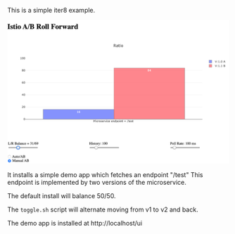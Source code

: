 

This is a simple iter8 example.


![Demo Application](abtest.png)


It installs a simple demo app which fetches an endpoint "/test"
This endpoint is implemented by two versions of the microservice.

The default install will balance 50/50.

The `toggle.sh` script will alternate moving from v1 to v2 and back.

The demo app is installed at http://localhost/ui



